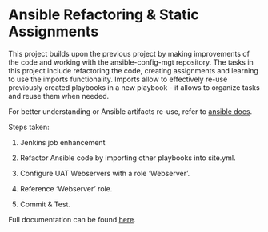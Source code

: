 # Ansible Refactoring &amp; Static Assignments

This project builds upon the previous project by making improvements of the code and working with the ansible-config-mgt repository. The tasks in this project include refactoring the code, creating assignments and learning to use the imports functionality. Imports allow to effectively re-use previously created playbooks in a new playbook - it allows to organize tasks and reuse them when needed.

For better understanding or Ansible artifacts re-use, refer to [ansible docs](https://docs.ansible.com/ansible/latest/user_guide/playbooks_reuse.html).

Steps taken:

1. Jenkins job enhancement

2. Refactor Ansible code by importing other playbooks into site.yml.

3. Configure UAT Webservers with a role ‘Webserver’.

4. Reference ‘Webserver’ role.

5. Commit & Test.

Full documentation can be found [here](https://github.com/enyioman/project12/blob/main/project12.md).

